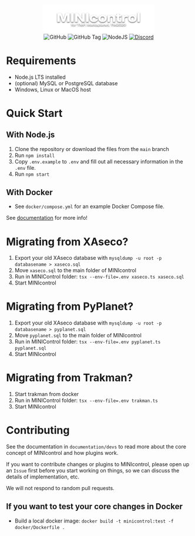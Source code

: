 <div align="center">
    <img src="./images/minicontrol.png" width="60%" />
    <br>
    <img alt="GitHub" src="https://img.shields.io/github/license/EvoEsports/minicontrol?label=License" />
    <img alt="GitHub Tag" src="https://img.shields.io/github/v/tag/evoesports/minicontrol?label=Current%20Version" />
    <img alt="NodeJS" src="https://img.shields.io/badge/node.js-6DA55F?logo=node.js&logoColor=white" />
    <a href="https://discord.gg/evoesports"><img alt="Discord" src="https://img.shields.io/discord/384138149686935562?label=Discord&logo=discord&logoColor=fff"></a>
</div>

# Requirements

- Node.js LTS installed
- (optional) MySQL or PostgreSQL database
- Windows, Linux or MacOS host

# Quick  Start

## With Node.js

1. Clone the repository or download the files from the `main` branch
2. Run `npm install`
3. Copy `.env.example` to `.env` and fill out all necessary information in the `.env` file.
4. Run `npm start`

## With Docker

- See `docker/compose.yml` for an example Docker Compose file.

See [documentation](./documentation/index.md) for more info!

# Migrating from XAseco?

1. Export your old XAseco database with `mysqldump -u root -p databasename > xaseco.sql`
2. Move `xaseco.sql` to the main folder of MINIcontrol
3. Run in MINIControl folder: `tsx --env-file=.env xaseco.ts xaseco.sql`
4. Start MINIcontrol

# Migrating from PyPlanet?

1. Export your old XAseco database with `mysqldump -u root -p databasename > pyplanet.sql`
2. Move `pyplanet.sql` to the main folder of MINIcontrol
3. Run in MINIControl folder: `tsx --env-file=.env pyplanet.ts pyplanet.sql`
4. Start MINIcontrol

# Migrating from Trakman?

1. Start trakman from docker
2. Run in MINIControl folder: `tsx --env-file=.env trakman.ts`
3. Start MINIcontrol

# Contributing

See the documentation in `documentation/devs` to read more about the core concept of MINIcontrol and how plugins work.

If you want to contribute changes or plugins to MINIcontrol, please open up an `Issue` first before you start working on things, so we can discuss the details of implementation, etc.

We will not respond to random pull requests.

## If you want to test your core changes in Docker

- Build a local docker image: `docker build -t minicontrol:test -f docker/Dockerfile . `
